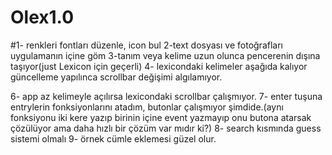 # Olex1.0

#1- renkleri fontları düzenle, icon bul
2-text dosyası ve fotoğrafları uygulamanın içine göm 
3-tanım veya kelime uzun olunca pencerenin dışına taşıyor(just Lexicon için geçerli) 
4- lexicondaki kelimeler aşağıda kalıyor güncelleme yapılınca scrollbar değişimi algılamıyor.  

6- app az kelimeyle açılırsa lexicondaki scrollbar çalışmıyor. 
7- enter tuşuna entrylerin fonksiyonlarını atadım, butonlar çalışmıyor şimdide.(aynı fonksiyonu iki kere yazıp birinin içine event yazmayıp onu butona atarsak çözülüyor ama daha hızlı bir çözüm var mıdır ki?) 
8- search kısmında guess sistemi olmalı 
9- örnek cümle eklemesi güzel olur.
